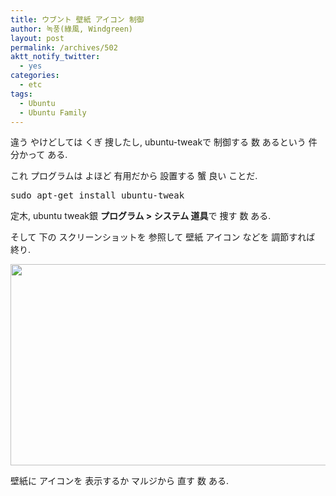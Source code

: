 ```yaml
---
title: ウブント 壁紙 アイコン 制御
author: 녹풍(綠風, Windgreen)
layout: post
permalink: /archives/502
aktt_notify_twitter:
  - yes
categories:
  - etc
tags:
  - Ubuntu
  - Ubuntu Family
---
```

違う やけどしては くぎ 捜したし, ubuntu-tweakで 制御する 数 あるという 件 分かって ある.

これ プログラムは よほど 有用だから 設置する 蟹 良い ことだ.

<pre class="brush:plain">sudo apt-get install ubuntu-tweak
</pre>

定木, ubuntu tweak銀 **プログラム > システム 道具**で 捜す 数 ある.

そして 下の スクリーンショットを 参照して 壁紙 アイコン などを 調節すれば 終り.

<img src="http://dl.dropboxusercontent.com/u/15546257/blog/mytory/old-images/1/cfile6.uf.145DCC504D4BC95927E21D.png" class="aligncenter" alt="" height="322" width="580" />

壁紙に アイコンを 表示するか マルジから 直す 数 ある.